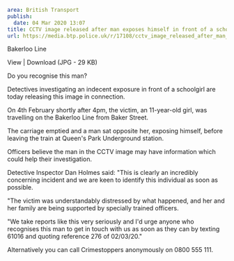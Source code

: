 ```yaml
area: British Transport
publish:
  date: 04 Mar 2020 13:07
title: CCTV image released after man exposes himself in front of a schoolgirl - London
url: https://media.btp.police.uk/r/17108/cctv_image_released_after_man_exposes_himself_in_
```

Bakerloo Line

View | Download (JPG - 29 KB)

Do you recognise this man?

Detectives investigating an indecent exposure in front of a schoolgirl are today releasing this image in connection.

On 4th February shortly after 4pm, the victim, an 11-year-old girl, was travelling on the Bakerloo Line from Baker Street.

The carriage emptied and a man sat opposite her, exposing himself, before leaving the train at Queen's Park Underground station.

Officers believe the man in the CCTV image may have information which could help their investigation.

Detective Inspector Dan Holmes said: "This is clearly an incredibly concerning incident and we are keen to identify this individual as soon as possible.

"The victim was understandably distressed by what happened, and her and her family are being supported by specially trained officers.

"We take reports like this very seriously and I'd urge anyone who recognises this man to get in touch with us as soon as they can by texting 61016 and quoting reference 276 of 02/03/20."

 Alternatively you can call Crimestoppers anonymously on 0800 555 111.
